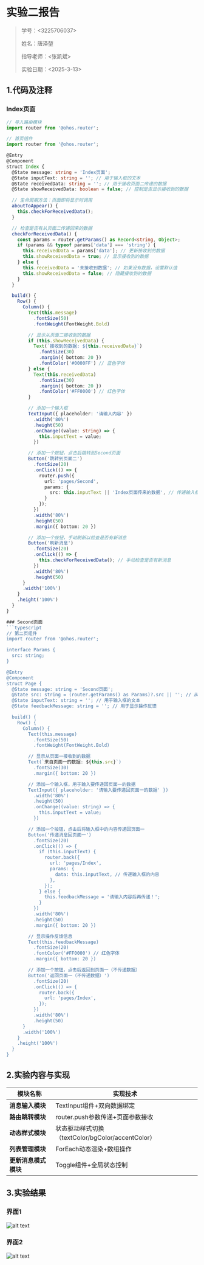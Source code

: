 # 实验二报告

> 学号：<3225706037>
> 
> 姓名：唐泽堃
> 
> 指导老师：<张凯斌>
> 
> 实验日期：<2025-3-13>

## 1.代码及注释
### Index页面
```typescript
// 导入路由模块
import router from '@ohos.router';

// 首页组件
import router from '@ohos.router';

@Entry
@Component
struct Index {
  @State message: string = 'Index页面';
  @State inputText: string = ''; // 用于输入框的文本
  @State receivedData: string = ''; // 用于接收页面二传递的数据
  @State showReceivedData: boolean = false; // 控制是否显示接收到的数据

  // 生命周期方法：页面即将显示时调用
  aboutToAppear() {
    this.checkForReceivedData();
  }

  // 检查是否有从页面二传递回来的数据
  checkForReceivedData() {
    const params = router.getParams() as Record<string, Object>;
    if (params && typeof params['data'] === 'string') {
      this.receivedData = params['data']; // 更新接收到的数据
      this.showReceivedData = true; // 显示接收到的数据
    } else {
      this.receivedData = '未接收到数据'; // 如果没有数据，设置默认值
      this.showReceivedData = false; // 隐藏接收到的数据
    }
  }

  build() {
    Row() {
      Column() {
        Text(this.message)
          .fontSize(50)
          .fontWeight(FontWeight.Bold)

        // 显示从页面二接收到的数据
        if (this.showReceivedData) {
          Text(`接收到的数据: ${this.receivedData}`)
            .fontSize(30)
            .margin({ bottom: 20 })
            .fontColor('#0000FF') // 蓝色字体
        } else {
          Text(this.receivedData)
            .fontSize(30)
            .margin({ bottom: 20 })
            .fontColor('#FF0000') // 红色字体
        }

        // 添加一个输入框
        TextInput({ placeholder: '请输入内容' })
          .width('80%')
          .height(50)
          .onChange((value: string) => {
            this.inputText = value;
          })

        // 添加一个按钮，点击后跳转到Second页面
        Button('跳转到页面二')
          .fontSize(20)
          .onClick(() => {
            router.push({
              url: 'pages/Second',
              params: {
                src: this.inputText || 'Index页面传来的数据', // 传递输入框的内容
              }
            });
          })
          .width('80%')
          .height(50)
          .margin({ bottom: 20 })

        // 添加一个按钮，手动刷新以检查是否有新消息
        Button('刷新消息')
          .fontSize(20)
          .onClick(() => {
            this.checkForReceivedData(); // 手动检查是否有新消息
          })
          .width('80%')
          .height(50)
      }
      .width('100%')
    }
    .height('100%')
  }
}

### Second页面
```typescript
// 第二页组件
import router from '@ohos.router';

interface Params {
  src: string;
}

@Entry
@Component
struct Page {
  @State message: string = 'Second页面';
  @State src: string = (router.getParams() as Params)?.src || ''; // 从页面一接收的数据
  @State inputText: string = ''; // 用于输入框的文本
  @State feedbackMessage: string = ''; // 用于显示操作反馈

  build() {
    Row() {
      Column() {
        Text(this.message)
          .fontSize(50)
          .fontWeight(FontWeight.Bold)

        // 显示从页面一接收到的数据
        Text(`来自页面一的数据: ${this.src}`)
          .fontSize(30)
          .margin({ bottom: 20 })

        // 添加一个输入框，用于输入要传递回页面一的数据
        TextInput({ placeholder: '请输入要传递回页面一的数据' })
          .width('80%')
          .height(50)
          .onChange((value: string) => {
            this.inputText = value;
          })

        // 添加一个按钮，点击后将输入框中的内容传递回页面一
        Button('传递消息回页面一')
          .fontSize(20)
          .onClick(() => {
            if (this.inputText) {
              router.back({
                url: 'pages/Index',
                params: {
                  data: this.inputText, // 传递输入框的内容
                },
              });
            } else {
              this.feedbackMessage = '请输入内容后再传递！';
            }
          })
          .width('80%')
          .height(50)
          .margin({ bottom: 20 })

        // 显示操作反馈信息
        Text(this.feedbackMessage)
          .fontSize(20)
          .fontColor('#FF0000') // 红色字体
          .margin({ bottom: 20 })

        // 添加一个按钮，点击后返回到页面一（不传递数据）
        Button('返回页面一（不传递数据）')
          .fontSize(20)
          .onClick(() => {
            router.back({
              url: 'pages/Index',
            });
          })
          .width('80%')
          .height(50)
      }
      .width('100%')
    }
    .height('100%')
  }
}
```
## 2.实验内容与实现
| 模块名称       | 实现技术                                                                                     
|----------------|--------------------------------------------------------------------------
| **消息输入模块** | TextInput组件+双向数据绑定                                               | 
| **路由跳转模块** | router.push参数传递+页面参数接收                                         
| **动态样式模块** | 状态驱动样式切换（textColor/bgColor/accentColor）                       
| **列表管理模块** | ForEach动态渲染+数组操作                                                 | 
| **更新消息模式模块** | Toggle组件+全局状态控制                                                  | 

## 3.实验结果
### 界面1
![alt text](4118397df172f8aaaf44593f02052458.png)

### 界面2
![alt text](383abe157ff018192ac3bf976d2e71fb.png)
